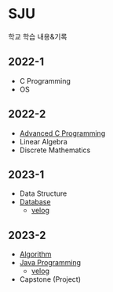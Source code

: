 # SJU
학교 학습 내용&기록

## 2022-1
- C Programming
- OS

## 2022-2
- <a href="https://github.com/ABCganada/SJU/tree/main/2022-2/Advanced.C">Advanced C Programming</a>
- Linear Algebra
- Discrete Mathematics

## 2023-1
- Data Structure
- <a href="https://github.com/ABCganada/SJU/tree/main/2023-1/Database">Database</a>
  - <a href="">velog</a>

## 2023-2
- <a href="https://github.com/ABCganada/SJU/tree/main/2023-2/algorithm">Algorithm</a>
- <a href="https://github.com/ABCganada/SJU/tree/main/2023-2/java">Java Programming</a>
  - <a href="https://velog.io/@mk9712/https://velog.io/@mk9712/Java-1.-Class">velog</a>
- Capstone (Project)
